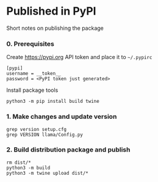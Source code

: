 # Published in PyPI

Short notes on publishing the package

### 0. Prerequisites

Create https://pypi.org API token and place it to `~/.pypirc`

    [pypi]
    username = __token__
    password = <PyPI token just generated>

Install package tools

    python3 -m pip install build twine

### 1. Make changes and update version

    grep version setup.cfg
    grep VERSION llama/Config.py

### 2. Build distribution package and publish

    rm dist/*
    python3 -m build
    python3 -m twine upload dist/*
